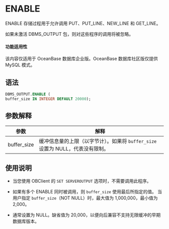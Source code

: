 ENABLE 
===========================

ENABLE 存储过程用于允许调用 PUT、PUT_LINE、NEW_LINE 和 GET_LINE。

如果未激活 DBMS_OUTPUT 包，则对这些程序的调用将被忽略。

  <main id="notice" >
    <h4>功能适用性</h4>
    <p>该内容仅适用于 OceanBase 数据库企业版。OceanBase 数据库社区版仅提供 MySQL 模式。</p>
  </main>

语法 
-----------

```sql
DBMS_OUTPUT.ENABLE (
buffer_size IN INTEGER DEFAULT 20000);
```



参数解释 
-------------



|     参数      |                        解释                         |
|-------------|---------------------------------------------------|
| buffer_size | 缓冲信息量的上限（以字节计）。如果将 `buffer_size` 设置为 NULL，代表没有限制。 |



使用说明 
-------------

* 当您使用 OBClient 的 `SET SERVEROUTPUT` 选项时，不需要调用此程序。

  

* 如果有多个 ENABLE 同时被调用，则 `buffer_size` 使用最后所指定的值。 当用户指定 `buffer_size`（NOT NULL）时，最大值为 1,000,000，最小值为 2,000。

  

* 通常设置为 NULL。缺省值为 20,000，以便向后兼容不支持无限缓冲的早期数据库版本。

  



